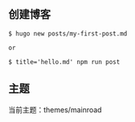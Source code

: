## 创建博客 

```
$ hugo new posts/my-first-post.md

or

$ title='hello.md' npm run post
```

## 主题 
  
当前主题：themes/mainroad  